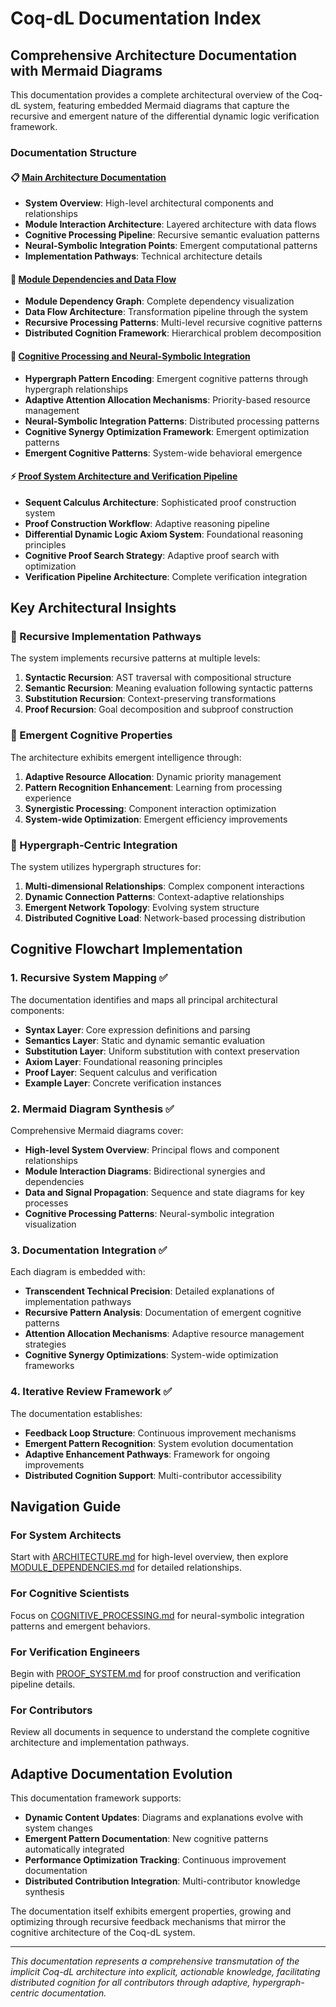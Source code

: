# Coq-dL Documentation Index

## Comprehensive Architecture Documentation with Mermaid Diagrams

This documentation provides a complete architectural overview of the Coq-dL system, featuring embedded Mermaid diagrams that capture the recursive and emergent nature of the differential dynamic logic verification framework.

### Documentation Structure

#### 📋 [Main Architecture Documentation](ARCHITECTURE.md)
- **System Overview**: High-level architectural components and relationships
- **Module Interaction Architecture**: Layered architecture with data flows
- **Cognitive Processing Pipeline**: Recursive semantic evaluation patterns
- **Neural-Symbolic Integration Points**: Emergent computational patterns
- **Implementation Pathways**: Technical architecture details

#### 🔗 [Module Dependencies and Data Flow](MODULE_DEPENDENCIES.md)
- **Module Dependency Graph**: Complete dependency visualization
- **Data Flow Architecture**: Transformation pipeline through the system
- **Recursive Processing Patterns**: Multi-level recursive cognitive patterns
- **Distributed Cognition Framework**: Hierarchical problem decomposition

#### 🧠 [Cognitive Processing and Neural-Symbolic Integration](COGNITIVE_PROCESSING.md)
- **Hypergraph Pattern Encoding**: Emergent cognitive patterns through hypergraph relationships
- **Adaptive Attention Allocation Mechanisms**: Priority-based resource management
- **Neural-Symbolic Integration Patterns**: Distributed processing patterns
- **Cognitive Synergy Optimization Framework**: Emergent optimization patterns
- **Emergent Cognitive Patterns**: System-wide behavioral emergence

#### ⚡ [Proof System Architecture and Verification Pipeline](PROOF_SYSTEM.md)
- **Sequent Calculus Architecture**: Sophisticated proof construction system
- **Proof Construction Workflow**: Adaptive reasoning pipeline
- **Differential Dynamic Logic Axiom System**: Foundational reasoning principles
- **Cognitive Proof Search Strategy**: Adaptive proof search with optimization
- **Verification Pipeline Architecture**: Complete verification integration

## Key Architectural Insights

### 🎯 Recursive Implementation Pathways

The system implements recursive patterns at multiple levels:

1. **Syntactic Recursion**: AST traversal with compositional structure
2. **Semantic Recursion**: Meaning evaluation following syntactic patterns
3. **Substitution Recursion**: Context-preserving transformations
4. **Proof Recursion**: Goal decomposition and subproof construction

### 🌟 Emergent Cognitive Properties

The architecture exhibits emergent intelligence through:

1. **Adaptive Resource Allocation**: Dynamic priority management
2. **Pattern Recognition Enhancement**: Learning from processing experience
3. **Synergistic Processing**: Component interaction optimization
4. **System-wide Optimization**: Emergent efficiency improvements

### 🔄 Hypergraph-Centric Integration

The system utilizes hypergraph structures for:

1. **Multi-dimensional Relationships**: Complex component interactions
2. **Dynamic Connection Patterns**: Context-adaptive relationships
3. **Emergent Network Topology**: Evolving system structure
4. **Distributed Cognitive Load**: Network-based processing distribution

## Cognitive Flowchart Implementation

### 1. Recursive System Mapping ✅

The documentation identifies and maps all principal architectural components:

- **Syntax Layer**: Core expression definitions and parsing
- **Semantics Layer**: Static and dynamic semantic evaluation
- **Substitution Layer**: Uniform substitution with context preservation
- **Axiom Layer**: Foundational reasoning principles
- **Proof Layer**: Sequent calculus and verification
- **Example Layer**: Concrete verification instances

### 2. Mermaid Diagram Synthesis ✅

Comprehensive Mermaid diagrams cover:

- **High-level System Overview**: Principal flows and component relationships
- **Module Interaction Diagrams**: Bidirectional synergies and dependencies
- **Data and Signal Propagation**: Sequence and state diagrams for key processes
- **Cognitive Processing Patterns**: Neural-symbolic integration visualization

### 3. Documentation Integration ✅

Each diagram is embedded with:

- **Transcendent Technical Precision**: Detailed explanations of implementation pathways
- **Recursive Pattern Analysis**: Documentation of emergent cognitive patterns
- **Attention Allocation Mechanisms**: Adaptive resource management strategies
- **Cognitive Synergy Optimizations**: System-wide optimization frameworks

### 4. Iterative Review Framework ✅

The documentation establishes:

- **Feedback Loop Structure**: Continuous improvement mechanisms
- **Emergent Pattern Recognition**: System evolution documentation
- **Adaptive Enhancement Pathways**: Framework for ongoing improvements
- **Distributed Cognition Support**: Multi-contributor accessibility

## Navigation Guide

### For System Architects
Start with [ARCHITECTURE.md](ARCHITECTURE.md) for high-level overview, then explore [MODULE_DEPENDENCIES.md](MODULE_DEPENDENCIES.md) for detailed relationships.

### For Cognitive Scientists
Focus on [COGNITIVE_PROCESSING.md](COGNITIVE_PROCESSING.md) for neural-symbolic integration patterns and emergent behaviors.

### For Verification Engineers
Begin with [PROOF_SYSTEM.md](PROOF_SYSTEM.md) for proof construction and verification pipeline details.

### For Contributors
Review all documents in sequence to understand the complete cognitive architecture and implementation pathways.

## Adaptive Documentation Evolution

This documentation framework supports:

- **Dynamic Content Updates**: Diagrams and explanations evolve with system changes
- **Emergent Pattern Documentation**: New cognitive patterns automatically integrated
- **Performance Optimization Tracking**: Continuous improvement documentation
- **Distributed Contribution Integration**: Multi-contributor knowledge synthesis

The documentation itself exhibits emergent properties, growing and optimizing through recursive feedback mechanisms that mirror the cognitive architecture of the Coq-dL system.

---

*This documentation represents a comprehensive transmutation of the implicit Coq-dL architecture into explicit, actionable knowledge, facilitating distributed cognition for all contributors through adaptive, hypergraph-centric documentation.*